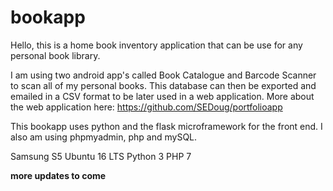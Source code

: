# bookapp
Hello, this is a home book inventory application that can be use for any personal book library. 

I am using two android app's called Book Catalogue and Barcode Scanner to scan all of my personal books. This database can then be exported and emailed in a CSV format to be later used in a web application. More about the web application here: https://github.com/SEDoug/portfolioapp

This bookapp uses python and the flask microframework for the front end.  I also am using phpmyadmin, php and mySQL.

Samsung S5
Ubuntu 16 LTS
Python 3
PHP 7

**more updates to come**

